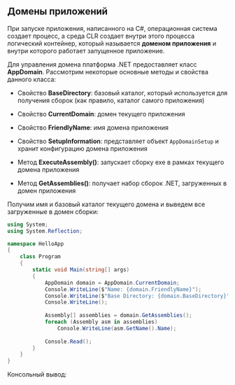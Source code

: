 ## Домены приложений

При запуске приложения, написанного на C#, операционная система создает процесс, а среда CLR создает внутри этого процесса логический контейнер, который называется 
**доменом приложения** и внутри которого работает запущенное приложение.

Для управления домена платформа .NET предоставляет класс **AppDomain**. Рассмотрим некоторые основные методы и свойства данного класса:

- Свойство **BaseDirectory**: базовый каталог, который используется для получения сборок (как правило, каталог самого приложения)

- Свойство **CurrentDomain**: домен текущего приложения

- Свойство **FriendlyName**: имя домена приложения

- Свойство **SetupInformation**: представляет объект `AppDomainSetup` и хранит конфигурацию домена приложения

- Метод **ExecuteAssembly()**: запускает сборку exe в рамках текущего домена приложения

- Метод **GetAssemblies()**: получает набор сборок .NET, загруженных в домен приложения

Получим имя и базовый каталог текущего домена и выведем все загруженные в домен сборки:

```cs
using System;
using System.Reflection;

namespace HelloApp
{
    class Program
    {
        static void Main(string[] args)
        {
            AppDomain domain = AppDomain.CurrentDomain;
            Console.WriteLine($"Name: {domain.FriendlyName}");
            Console.WriteLine($"Base Directory: {domain.BaseDirectory}");
            Console.WriteLine();
            
            Assembly[] assemblies = domain.GetAssemblies();
            foreach (Assembly asm in assemblies)
                Console.WriteLine(asm.GetName().Name);
                
            Console.Read();
        }  
    }
}
```

Консольный вывод:

```

```

